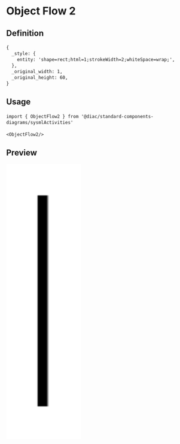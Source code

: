 # Object Flow 2

## Definition

```
{
  _style: { 
    entity: 'shape=rect;html=1;strokeWidth=2;whiteSpace=wrap;',
  },
  _original_width: 1,
  _original_height: 60,
}
```

## Usage

```
import { ObjectFlow2 } from '@diac/standard-components-diagrams/sysmlActivities'

<ObjectFlow2/>
```

## Preview

<img src="./object-flow-2.png" width="200"/>
